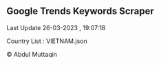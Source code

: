 

## Google Trends Keywords Scraper 
 
Last Update 26-03-2023 , 19:07:18

Country List :
VIETNAM.json



© Abdul Muttaqin 
